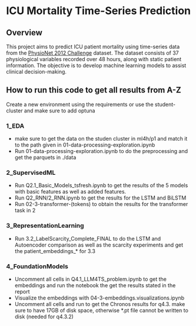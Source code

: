 # ICU Mortality Time-Series Prediction

## Overview
This project aims to predict ICU patient mortality using time-series data from the [PhysioNet 2012 Challenge](https://physionet.org/content/challenge-2012/1.0.0/) dataset. The dataset consists of 37 physiological variables recorded over 48 hours, along with static patient information. The objective is to develop machine learning models to assist clinical decision-making.

## How to run this code to get all results from A-Z

Create a new environment using the requirements or use the student-cluster and make sure to add optuna

### 1_EDA

* make sure to get the data on the studen cluster in ml4h/p1 and match it to the path given in 01-data-processing-exploration.ipynb
* Run 01-data-processing-exploration.ipynb to do the preprocessing and get the parquets in ./data

### 2_SupervisedML

* Run Q2.1_Basic_Models_tsfresh.ipynb to get the results of the 5 models with basic features as well as added features.
* Run Q2_RNN/2_RNN.ipynb to get the results for the LSTM and BiLSTM
* Run 02-3-transformer-(tokens) to obtain the results for the transformer task in 2

### 3_RepresentationLearning

* Run 3.2_LabelScarcity_Complete_FINAL to do the LSTM and Autoencoder comparison as well as the scarcity experiments and get the patient_embeddings_* for 3.3

### 4_FoundationModels

* Uncomment all cells in Q4.1_LLM4TS_problem.ipynb to get the embeddings and run the notebook the get the results stated in the report
* Visualize the embeddings with 04-3-embeddings.visualizations.ipynb
* Uncomment all cells and run to get the Chronos results for q4.3. make sure to have 17GB of disk space, otherwise *.pt file cannot be written to disk (needed for q4.3.2)

